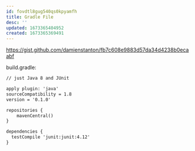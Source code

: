 ```yaml
---
id: fovdtl8gug540qs0kpyamfh
title: Gradle File
desc: ''
updated: 1673365404952
created: 1673365369491
---
```

 
https://gist.github.com/damienstanton/fb7c608e9883d57da34d4238b0ecaabf


build.gradle:
```txt
// just Java 8 and JUnit

apply plugin: 'java'
sourceCompatibility = 1.8
version = '0.1.0' 

repositories {
    mavenCentral()
}

dependencies {
  testCompile 'junit:junit:4.12'
}
```